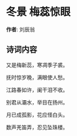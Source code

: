 # 冬景 梅蕊惊眼

**作者**: 刘辰翁

## 诗词内容

又是梅新蕊，寒凋季子裘。

抚时惊岁晚，满眼使人愁。

江路春如许，阑干泪不收。

别君从灞水，举目在扬州。

月已成孤影，花应怪白头。

数声羌笛弄，忍见坠珠楼。

